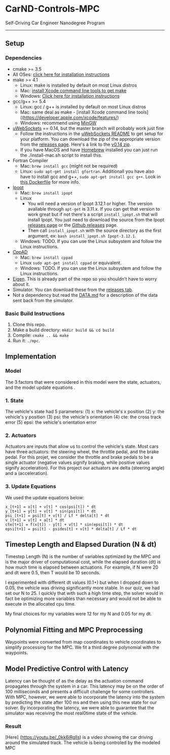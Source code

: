 # CarND-Controls-MPC
Self-Driving Car Engineer Nanodegree Program

---
## Setup

### Dependencies

* cmake >= 3.5
 * All OSes: [click here for installation instructions](https://cmake.org/install/)
* make >= 4.1
  * Linux: make is installed by default on most Linux distros
  * Mac: [install Xcode command line tools to get make](https://developer.apple.com/xcode/features/)
  * Windows: [Click here for installation instructions](http://gnuwin32.sourceforge.net/packages/make.htm)
* gcc/g++ >= 5.4
  * Linux: gcc / g++ is installed by default on most Linux distros
  * Mac: same deal as make - [install Xcode command line tools]((https://developer.apple.com/xcode/features/)
  * Windows: recommend using [MinGW](http://www.mingw.org/)
* [uWebSockets](https://github.com/uWebSockets/uWebSockets) == 0.14, but the master branch will probably work just fine
  * Follow the instructions in the [uWebSockets README](https://github.com/uWebSockets/uWebSockets/blob/master/README.md) to get setup for your platform. You can download the zip of the appropriate version from the [releases page](https://github.com/uWebSockets/uWebSockets/releases). Here's a link to the [v0.14 zip](https://github.com/uWebSockets/uWebSockets/archive/v0.14.0.zip).
  * If you have MacOS and have [Homebrew](https://brew.sh/) installed you can just run the ./install-mac.sh script to install this.
* Fortran Compiler
  * Mac: `brew install gcc` (might not be required)
  * Linux: `sudo apt-get install gfortran`. Additionall you have also have to install gcc and g++, `sudo apt-get install gcc g++`. Look in [this Dockerfile](https://github.com/udacity/CarND-MPC-Quizzes/blob/master/Dockerfile) for more info.
* [Ipopt](https://projects.coin-or.org/Ipopt)
  * Mac: `brew install ipopt`
  * Linux
    * You will need a version of Ipopt 3.12.1 or higher. The version available through `apt-get` is 3.11.x. If you can get that version to work great but if not there's a script `install_ipopt.sh` that will install Ipopt. You just need to download the source from the Ipopt [releases page](https://www.coin-or.org/download/source/Ipopt/) or the [Github releases](https://github.com/coin-or/Ipopt/releases) page.
    * Then call `install_ipopt.sh` with the source directory as the first argument, ex: `bash install_ipopt.sh Ipopt-3.12.1`. 
  * Windows: TODO. If you can use the Linux subsystem and follow the Linux instructions.
* [CppAD](https://www.coin-or.org/CppAD/)
  * Mac: `brew install cppad`
  * Linux `sudo apt-get install cppad` or equivalent.
  * Windows: TODO. If you can use the Linux subsystem and follow the Linux instructions.
* [Eigen](http://eigen.tuxfamily.org/index.php?title=Main_Page). This is already part of the repo so you shouldn't have to worry about it.
* Simulator. You can download these from the [releases tab](https://github.com/udacity/CarND-MPC-Project/releases).
* Not a dependency but read the [DATA.md](./DATA.md) for a description of the data sent back from the simulator.


### Basic Build Instructions


1. Clone this repo.
2. Make a build directory: `mkdir build && cd build`
3. Compile: `cmake .. && make`
4. Run it: `./mpc`.

## Implementation

### Model

The 3 factors that were considered in this model were the state, actuators, and the model update equations . 

### 1. State

The vehicle's state had 5 parameters:
(1) x: the vehicle's x position
(2) y: the vehicle's y position
(3) psi: the vehicle's orientation
(4) cte: the cross track error
(5) epsi: the vehicle's orientation error

### 2. Actuators

Actuators are inputs that allow us to control the vehicle's state. Most cars have three actuators: the steering wheel, the throttle pedal, and the brake pedal. For this projet, we consider the throttle and brake pedals to be a single actuator (negative values signify braking, while positive values signify acceleration). For this project our actuators are delta (steering angle) and a (acceleration).

### 3. Update Equations

We used the update equations below:
```
x_[t+1] = x[t] + v[t] * cos(psi[t]) * dt
y_[t+1] = y[t] + v[t] * sin(psi[t]) * dt
psi_[t+1] = psi[t] + v[t] / Lf * delta[t] * dt
v_[t+1] = v[t] + a[t] * dt
cte[t+1] = f(x[t]) - y[t] + v[t] * sin(epsi[t]) * dt
epsi[t+1] = psi[t] - psides[t] + v[t] * delta[t] / Lf * dt
```


## Timestep Length and Elapsed Duration (N & dt)

Timestep Length (N) is the number of variables optimized by the MPC and is the major driver of computational cost, while the elapsed duration (dt) is how much time is elapsed between actuations. For example, if N were 20 and dt were 0.5, then T would be 10 seconds.

I experimented with different dt values (0.1+) but when I dropped down to 0.05, the vehicle was driving significantly more stable. In our quiz, we had set our N to 25. I quickly that with such a high time step, the solver would in fact be optimizing more variables than necessary and would not be able to execute in the allocated cpu time. 

My final choices for my variables were 12 for my N and 0.05 for my dt.

## Polynomial Fitting and MPC Preprocessing

Waypoints were converted from map coordinates to vehicle coordinates to simplify processing for the MPC. We fit a third degree polynomial with the waypoints.

## Model Predictive Control with Latency

Latency can be thought of as the delay as the actuation command propagates through the system in a car. This latency may be on the order of 100 milliseconds and presents a difficult challenge for some controllers. With MPC, however, we were able to incorporate the latency into the system by predicting the state after 100 ms and then using this new state for our solver. By incorporating the latency, we were able to guarantee that the simulator was receiving the most real0time state of the vehicle. 

### Result
[Here] (https://youtu.be/_0kk6iRglls) is a video showing the car driving around the simulated track. The vehicle is being controled by the modeled MPC
